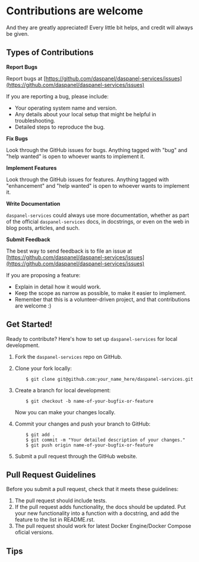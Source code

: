 
# Contributions are welcome

And they are greatly appreciated! Every
little bit helps, and credit will always be given.

## Types of Contributions

__Report Bugs__

Report bugs at 
[https://github.com/daspanel/daspanel-services/issues](https://github.com/daspanel/daspanel-services/issues)

If you are reporting a bug, please include:

* Your operating system name and version.
* Any details about your local setup that might be helpful in troubleshooting.
* Detailed steps to reproduce the bug.

__Fix Bugs__

Look through the GitHub issues for bugs. Anything tagged with "bug"
and "help wanted" is open to whoever wants to implement it.

__Implement Features__

Look through the GitHub issues for features. Anything tagged with "enhancement"
and "help wanted" is open to whoever wants to implement it.

__Write Documentation__

`daspanel-services` could always use more documentation, whether as part of the
official `daspanel-services` docs, in docstrings, or even on the web in blog posts,
articles, and such.

__Submit Feedback__

The best way to send feedback is to file an issue at 
[https://github.com/daspanel/daspanel-services/issues](https://github.com/daspanel/daspanel-services/issues)

If you are proposing a feature:

* Explain in detail how it would work.
* Keep the scope as narrow as possible, to make it easier to implement.
* Remember that this is a volunteer-driven project, and that contributions
  are welcome :)

Get Started!
------------

Ready to contribute? Here's how to set up `daspanel-services` for local development.

 1. Fork the `daspanel-services` repo on GitHub.
 2. Clone your fork locally:

     <!-- language: lang-bash -->

            $ git clone git@github.com:your_name_here/daspanel-services.git

 3. Create a branch for local development:

     <!-- language: lang-bash -->

            $ git checkout -b name-of-your-bugfix-or-feature

     Now you can make your changes locally.

 4. Commit your changes and push your branch to GitHub:

     <!-- language: lang-bash -->

            $ git add .
            $ git commit -m "Your detailed description of your changes."
            $ git push origin name-of-your-bugfix-or-feature

 5. Submit a pull request through the GitHub website.

Pull Request Guidelines
-----------------------

Before you submit a pull request, check that it meets these guidelines:

1. The pull request should include tests.
2. If the pull request adds functionality, the docs should be updated. Put
   your new functionality into a function with a docstring, and add the
   feature to the list in README.rst.
3. The pull request should work for latest Docker Engine/Docker Compose oficial versions.

Tips
----


